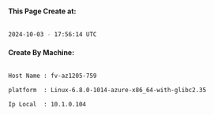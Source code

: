 
   
#### This Page Create at:

```bash

2024-10-03 - 17:56:14 UTC

```

#### Create By Machine:

```bash

Host Name : fv-az1205-759

platform  : Linux-6.8.0-1014-azure-x86_64-with-glibc2.35

Ip Local  : 10.1.0.104

```

